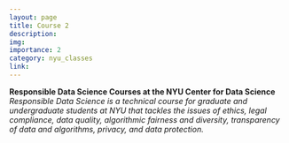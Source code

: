 ```yaml
---
layout: page
title: Course 2
description: 
img: 
importance: 2
category: nyu_classes
link: 
---
```


**Responsible Data Science Courses at the NYU Center for Data Science**   
*Responsible Data Science is a technical course for graduate and undergraduate students at NYU that tackles the issues of ethics, legal compliance, data quality, algorithmic fairness and diversity, transparency of data and algorithms, privacy, and data protection.*  